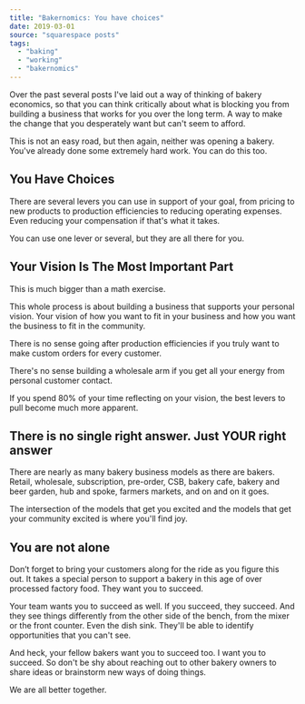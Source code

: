 ```yaml
---
title: "Bakernomics: You have choices"
date: 2019-03-01
source: "squarespace posts"
tags: 
  - "baking"
  - "working"
  - "bakernomics"
---
```


Over the past several posts I've laid out a way of thinking of bakery economics, so that you can think critically about what is blocking you from building a business that works for you over the long term. A way to make the change that you desperately want but can't seem to afford.

This is not an easy road, but then again, neither was opening a bakery. You've already done some extremely hard work. You can do this too.

## You Have Choices

There are several levers you can use in support of your goal, from pricing to new products to production efficiencies to reducing operating expenses. Even reducing your compensation if that's what it takes.

You can use one lever or several, but they are all there for you.

## Your Vision Is The Most Important Part

This is much bigger than a math exercise.

This whole process is about building a business that supports your personal vision. Your vision of how you want to fit in your business and how you want the business to fit in the community.

There is no sense going after production efficiencies if you truly want to make custom orders for every customer.

There's no sense building a wholesale arm if you get all your energy from personal customer contact.

If you spend 80% of your time reflecting on your vision, the best levers to pull become much more apparent.

## There is no single right answer. Just YOUR right answer

There are nearly as many bakery business models as there are bakers. Retail, wholesale, subscription, pre-order, CSB, bakery cafe, bakery and beer garden, hub and spoke, farmers markets, and on and on it goes.

The intersection of the models that get you excited and the models that get your community excited is where you'll find joy.

## You are not alone

Don’t forget to bring your customers along for the ride as you figure this out. It takes a special person to support a bakery in this age of over processed factory food. They want you to succeed.

Your team wants you to succeed as well. If you succeed, they succeed. And they see things differently from the other side of the bench, from the mixer or the front counter. Even the dish sink. They'll be able to identify opportunities that you can't see.

And heck, your fellow bakers want you to succeed too. I want you to succeed. So don't be shy about reaching out to other bakery owners to share ideas or brainstorm new ways of doing things.

We are all better together.
